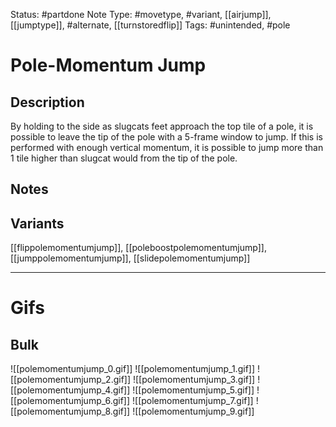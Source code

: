 Status: #partdone
Note Type: #movetype, #variant, [[airjump]], [[jumptype]], #alternate, [[turnstoredflip]]
Tags: #unintended, #pole

# Pole-Momentum Jump
## Description
By holding to the side as slugcats feet approach the top tile of a pole, it is possible to leave the tip of the pole with a 5-frame window to jump. If this is performed with enough vertical momentum, it is possible to jump more than 1 tile higher than slugcat would from the tip of the pole.

## Notes


## Variants
[[flippolemomentumjump]], [[poleboostpolemomentumjump]], [[jumppolemomentumjump]], [[slidepolemomentumjump]]

___
# Gifs
## Bulk
![[polemomentumjump_0.gif]]
![[polemomentumjump_1.gif]]
![[polemomentumjump_2.gif]]
![[polemomentumjump_3.gif]]
![[polemomentumjump_4.gif]]
![[polemomentumjump_5.gif]]
![[polemomentumjump_6.gif]]
![[polemomentumjump_7.gif]]
![[polemomentumjump_8.gif]]
![[polemomentumjump_9.gif]]